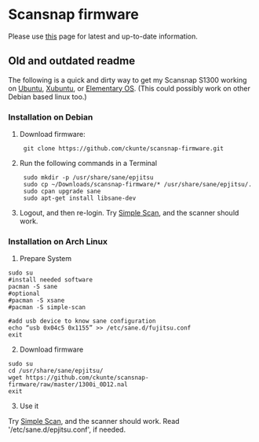 # Scansnap firmware

Please use [this](https://github.com/stevleibelt/general_vendor_products/tree/master/fujitsu/scansnap_s1300i) page for latest and up-to-date information.

## Old and outdated readme

The following is a quick and dirty way to get my Scansnap S1300 working on [Ubuntu][u], [Xubuntu][x], or [Elementary OS][e]. (This could possibly work on other Debian based linux too.)

### Installation on Debian

1. Download firmware:

        git clone https://github.com/ckunte/scansnap-firmware.git

2. Run the following commands in a Terminal

        sudo mkdir -p /usr/share/sane/epjitsu
        sudo cp ~/Downloads/scansnap-firmware/* /usr/share/sane/epjitsu/.
        sudo cpan upgrade sane
        sudo apt-get install libsane-dev
        
3. Logout, and then re-login. Try [Simple Scan][ss], and the scanner should work.

[u]: http://www.ubuntu.com/
[x]: http://xubuntu.org/
[e]: http://elementary.io/ "elementary OS"
[ss]: https://launchpad.net/simple-scan "Simple Scanning Utility."

### Installation on Arch Linux

1. Prepare System

```
sudo su
#install needed software
pacman -S sane
#optional
#pacman -S xsane
#pacman -S simple-scan

#add usb device to know sane configuration
echo “usb 0x04c5 0x1155” >> /etc/sane.d/fujitsu.conf
exit
```

2. Download firmware

```
sudo su
cd /usr/share/sane/epjitsu/
wget https://github.com/ckunte/scansnap-firmware/raw/master/1300i_0D12.nal
exit
```

3. Use it

Try [Simple Scan][ss], and the scanner should work.
Read '/etc/sane.d/epjitsu.conf', if needed.
